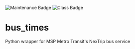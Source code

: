 ![Maintenance Badge](https://img.shields.io/badge/Maintained-no-red)
![Class Badge](https://img.shields.io/badge/Class-experimental-yellow)

# bus_times
Python wrapper for MSP Metro Transit's NexTrip bus service
